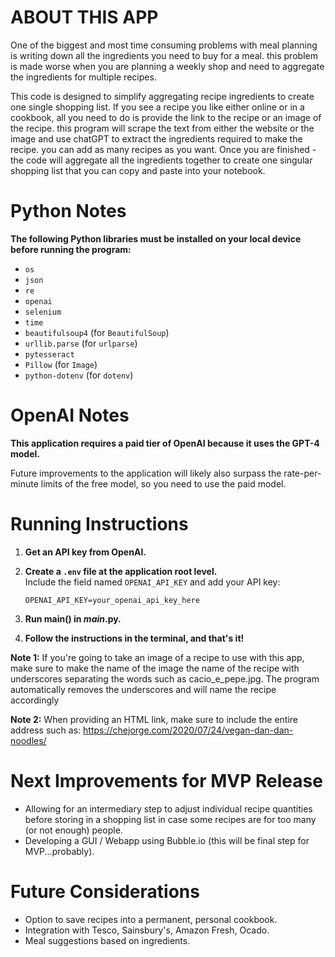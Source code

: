 # ABOUT THIS APP
One of the biggest and most time consuming problems with meal planning is writing down all the ingredients you need to buy for a meal.  this problem is made worse when you are planning a weekly shop and need to aggregate the ingredients for multiple recipes.

This code is designed to simplify aggregating recipe ingredients to create one single shopping list. If you see a recipe you like either online or in a cookbook, all you need to do is provide the link to the recipe or an image of the recipe.  this program will scrape the text from either the website or the image and use chatGPT to extract the ingredients required to make the recipe.  you can add as many recipes as you want.  Once you are finished - the code will aggregate all the ingredients together to create one singular shopping list that you can copy and paste into your notebook.

# Python Notes

**The following Python libraries must be installed on your local device before running the program:**

- `os`
- `json`
- `re`
- `openai`
- `selenium`
- `time`
- `beautifulsoup4` (for `BeautifulSoup`)
- `urllib.parse` (for `urlparse`)
- `pytesseract`
- `Pillow` (for `Image`)
- `python-dotenv` (for `dotenv`)

# OpenAI Notes

**This application requires a paid tier of OpenAI because it uses the GPT-4 model.**

Future improvements to the application will likely also surpass the rate-per-minute limits of the free model, so you need to use the paid model.

# Running Instructions

1. **Get an API key from OpenAI.**
   
2. **Create a `.env` file at the application root level.**  
   Include the field named `OPENAI_API_KEY` and add your API key:
   ```plaintext
   OPENAI_API_KEY=your_openai_api_key_here
3. **Run main() in _main_.py.**

4. **Follow the instructions in the terminal, and that's it!**

**Note 1:** If you're going to take an image of a recipe to use with this app, make sure to make the name of the image the name of the recipe with underscores separating the words such as cacio_e_pepe.jpg.  The program automatically removes the underscores and will name the recipe accordingly

**Note 2:** When providing an HTML link, make sure to include the entire address such as: https://chejorge.com/2020/07/24/vegan-dan-dan-noodles/

# Next Improvements for MVP Release

- Allowing for an intermediary step to adjust individual recipe quantities before storing in a shopping list in case some recipes are for too many (or not enough) people.
- Developing a GUI / Webapp using Bubble.io (this will be final step for MVP...probably).

# Future Considerations

- Option to save recipes into a permanent, personal cookbook.
- Integration with Tesco, Sainsbury's, Amazon Fresh, Ocado.
- Meal suggestions based on ingredients.
